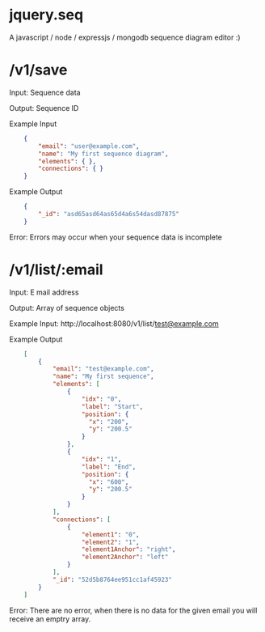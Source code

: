 jquery.seq
==========

A javascript / node / expressjs / mongodb sequence diagram editor :)

/v1/save
=====

Input: Sequence data

Output: Sequence ID

Example Input
```json
	{
		"email": "user@example.com",
		"name": "My first sequence diagram",
		"elements": { },
		"connections": { }
	}
```

Example Output

```json
	{
		"_id": "asd65asd64as65d4a6s54dasd87875"
	}
```

Error: Errors may occur when your sequence data is incomplete

/v1/list/:email
=====

Input: E mail address

Output: Array of sequence objects

Example Input: http://localhost:8080/v1/list/test@example.com

Example Output

```json
	[
		{
			"email": "test@example.com",
			"name": "My first sequence",
			"elements": [
				{
					"idx": "0",
					"label": "Start",
					"position": {
					  "x": "200",
					  "y": "200.5"
					}
				},
				{
					"idx": "1",
					"label": "End",
					"position": {
					  "x": "600",
					  "y": "200.5"
					}
				}
			],
			"connections": [
				{
					"element1": "0",
					"element2": "1",
					"element1Anchor": "right",
					"element2Anchor": "left"
				}
			],
			"_id": "52d5b8764ee951cc1af45923"
		}
	]
```

Error: There are no error, when there is no data for the given email you will receive an emptry array.
